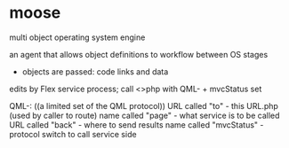# moose
multi object operating system engine

an agent that allows object definitions to workflow between OS stages
- objects are passed: code links and data

edits by Flex
service process;
call <<service>>php with QML- + mvcStatus set

QML-: ((a limited set of the QML protocol))
URL called "to" - this URL.php (used by caller to route)
name called "page" - what service is to be called
URL called "back" - where to send results
name called "mvcStatus" - protocol switch to call service side

